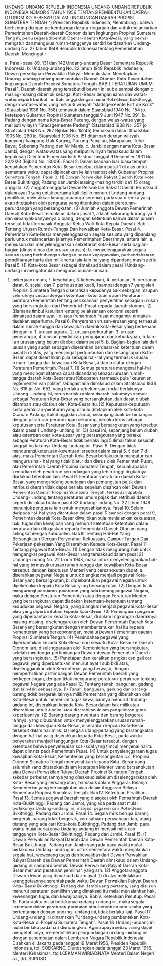 UNDANG-UNDANG REPUBLIK INDONESIA UNDANG-UNDANG REPUBLIK INDONESIA NOMOR 9 TAHUN 1956 TENTANG PEMBENTUKAN DAERAH OTONOM KOTA-BESAR DALAM LINGKUNGAN DAERAH PROPISI SUMATERA TENGAH *) Presiden Republik Indonesia,
Menimbang :
 bahwa berhubung dengan perkembangan ketata-negaraan dan untuk melancarkan Pemerintahan Daerah-daerah Otonom dalam lingkungan Propinsi Sumatera Tengah, perlu segera dibentuk Daerah-daerah Kota-Besar, yang berhak mengatur dan mengurus rumah-tangganya sendiri berdasarkan Undang-undang No. 22 tahun 1948 Republik Indonesia tentang Pemerintahan Daerah:
Mengingat :

a. Pasal-pasal 89, 131 dan 142 Undang-undang Dasar Sementara Republik Indonesia;
b. Undang-undang No. 22 tahun 1948 Republik Indonesia; Dewan persetujuan Perwakilan Rakyat; Memutuskan: Menetapkan : Undang-undang tentang pembentukan Daerah Otonom Kota-Besar dalam lingkungan Daerah Propinsi Sumatera Tengah. BAB I. PERATURAN UMUM. Pasal 1. Daerah-daerah yang tersebut di bawah ini sub a sampai dengan c masing-masing dibentuk sebagai Kota-Besar dengan nama dan watas-watas seperti berikut :
a. Bukittinggi dengan nama Kota-Besar Bukittinggi, dengan watas-watas yang meliputi wilayah "stadsgemeente Fort de Kock" (Staatsblad 1938 No. 358) termasuk dalam Staatsblad 1940 No. 154 jo. ketetapan Gubernur Propinsi Sumatera tanggal 9 Juni 1947 No. 391.
b. Padang dengan nama Kota-Besar Padang, dengan watas-watas yang meliputi wilayah "Stadsgemeente Padang" (Staatsblad 1938 No. 357 jo. Staatsblad 1948 No. 287 Bijblad No. 15245) termaksud dalam Staatsblad 1905 No. 260 jo. Staatsblad 1906 No. 151 ditambah dengan wilayah kampung-kampung Ulak Karang, Gunung Pangilun, Marapalam, Teluk Bayur, Seberang Padang dan Air Manis.
c. Jambi dengan nama Kota-Besar Jambi, dengan watas-watas yang meliputi wilayah termaksud dalam keputusan Directeur Binnenlandsch Bestuur tanggal 9 Desember 1931 No. 22/2/20 (Bijblad No. 13009). Pasal 2. Dalam keadaan luar biasa tempat kedudukan Pemerintah Kota-Besar tersebut dalam pasal 1 di atas untuk sementara waktu dapat dipindahkan ke lain tempat oleh Gubernur Propinsi Sumatera Tengah. Pasal 3.
(1) Dewan Perwakilan Rakyat Daerah Kota-kota Besar Bukittinggi, Padang dan Jambi masing-masing terdiri dari 15 orang anggota.
(2) Anggota-anggota Dewan Perwakilan Rakyat Daerah termaksud dalam ayat 1 yang untuk pertama kali dipilih menurut Undang-undang pemilihan, meletakkan keanggotaannya serentak pada suatu ketika yang akan ditetapkan oleh penguasa yang ditentukan dalam peraturan-perundangan yang bersangkutan.
(3) Jumlah Anggota Dewan Pemerintah Daerah Kota-Besar termaksud dalam pasal 1, adalah sekurang-kurangnya 3 dan sebanyak-banyaknya 5 orang, dengan ketentuan bahwa dalam jumlah tersebut tidak termasuk Anggota-Ketua Wali-Kota Kepala Daerah. Bab II. Tentang Urusan Rumah-Tangga Dan Kewajiban Kota-Besar. Pasal 4. Pemerintah Kota-Besar menyelenggarakan segala sesuatu yang dipandang perlu untuk melancarkan jalannya Pemerintahan Daerahnya, antara lain:
a. menyusun dan menyelenggarakan sekretariat Kota-Besar serta bagian-bagian (dinas-dinas dan urusan-urusan);
b. menyelenggarakan segala sesuatu yang berhubungan dengan urusan kepegawaian, perbendaharaan, pemeliharaan harta dan milik serta lain-lain hal yang dipandang masih perlu. Pasal 5.
(1) Kota-kota Besar sebagai dimaksud dalam pasal 1 Undang-undang ini mengatur dan mengurus urusan-urusan:
1. pekerjaan umum, 2. kesehatan, 3. kehewanan, 4. pertanian, 5. perikanan darat, 6. sosial, dan 7. perindustrian kecil, 1 sampai dengan 7 yang oleh Propinsi Sumatera Tengah diserahkan kepadanya baik sebagian maupun seluruhnya sesuai dengan ketentuan-ketentuan dalam Peraturan-peraturan Pemerintah tentang pelaksanaan penyerahan sebagian urusan yang bersangkutan dari Pemerintah Pusat kepada daerah otonom.
(2) Bilamana timbul kesulitan tentang pelaksanaan otonomi seperti dimaksud dalam ayat 1 di atas Pemerintah Pusat mengambil tindakan-tindakan seperlunya. Pasal 6. Penyerahan urusan-urusan yang termasuk dalam rumah-tangga dan kewajiban daerah Kota-Besar yang berkenaan dengan:
a. 1. urusan agraria, 2. urusan perburuhan, 3. urusan penerangan, 4. urusan pendidikan, pengajaran dan kebudayaan, 5. lain-lain urusan yang belum disebut dalam pasal 5.
b. Bagian-bagian lain dari urusan yang sudah sebagian diserahkan berdasarkan ketentuan dalam pasal 5 di atas, yang mengingat pertumbuhan dan kesanggupan Kota-Besar, dapat diserahkan pula sebagai hal-hal yang termasuk urusan rumah- tangga dan kewajiban Kota Besar, a dan b diatur dengan Peraturan Pemerintah. Pasal 7.
(1) Semua peraturan mengenai hal-hal yang mengingat sifatnya dapat dipandang sebagai urusan rumah-tangga daerah Kota-Besar atau Kabupaten, termasuk pula "keuren en reglementen van politie" sebagaimana dimaksud dalam Staatsblad 1938 No. 618 jo. No. 652, yang berlaku sebelum saat mulai berlakunya Undang- undang ini, terus berlaku dalam daerah-hukumnya semula sebagai Peraturan Kota-Besar yang bersangkutan, dan dapat diubah, ditambah atau dicabut oleh Kota-Besar itu.
(2) Keputusan-keputusan serta peraturan-peraturan yang dahulu ditetapkan oleh kota-kota Otonom Padang, Bukittinggi dan Jambi, sepanjang tidak bertentangan dengan peraturan-perundangan sekarang, berlaku terus sebagai keputusan serta Peraturan Kota-Besar yang bersangkutan yang tersebut dalam pasal 1 Undang- undang ini.
(3) pasal ini, sepanjang belum diubah atau ditambah oleh Kota-Besar yang bersangkutan yang berlaku sebagai Peraturan Kota-Besar tidak berlaku lagi 5 (lima) tahun sesudah tanggal berlakunya Undang-undang ini. Pasal 8. Dengan tidak mengurangi.ketentuan-ketentuan tersebut dalam pasal 5, 6 dan 7 di atas, maka Pemerintah Daerah Kota-Besar berlaku pula mengatur dan mengurus hal- hal yang tidak diatur dan diurus oleh Pemerintah Pusat, atau Pemerintah Daerah Propinsi Sumatera Tengah, kecuali apabila kemudian oleh peraturan perundangan yang lebih tinggi tingkatnya diadakan ketentuan lain. Pasal 9. Peraturan-peraturan daerah Kota-Besar, yang mengandung penetapan dan pemungutan pajak dan retribusi daerah tidak dapat berlaku sebelum disahkan oleh Dewan Pemerintah Daerah Propinsi Sumatera Tengah, terkecuali apabila Undang- undang tentang peraturan umum pajak dan retribusi daerah seperti dimaksud dalam pasal 32 Undang-undang No. 22 tahun 1948 menunjuk penguasa lain untuk mengesahkannya. Pasal 10. Selain daripada hal-hal yang ditentukan dalam pasal 5 sampai dengan pasal 9, Pemerintah daerah Kota-Besar diwajibkan pula menjalankan kekuasaan, hak, tugas dan kewajiban yang menurut ketentuan-ketentuan dalam peraturan lain ditugaskan kepada Pemerintah Daerah Otonom yang setingkat dengan Kabupaten. Bab III Tentang Hal-Hal Yang Bersangkutan Dengan Penyerahan Kekuasaan, Campur Tangan Dan Pekerjaan-pekerjaan Yang Diserahkan Kepada Kota-Besar. Pasal 11. Tentang pegawai Kota-Besar.
(1) Dengan tidak mengurangi hak untuk mengangkat pegawai Kota-Besar yang termaksud dalam pasal 21 Undang-undang No. 22 tahun 1948, maka untuk menyelenggarakan hal-hal yang termasuk urusan rumah-tangga dan kewajiban Kota-Besar tersebut, dengan keputusan Menteri yang bersangkutan dapat:
a. diserahkan pegawai Negara untuk diangkat menjadi pegawai Kota-Besar yang bersangkutan;
b. diperbantukan pegawai Negara untuk dipekerjakan kepada Kota Besar yang bersangkutan.
(2) Dengan tidak mengurangi peraturan-peraturan yang ada tentang pegawai Negara, maka dengan Peraturan Pemerintah atau dengan Peraturan Menteri yang bersangkutan dapat diadakan ketentuan-ketentuan tentang kedudukan pegawai Negara, yang diangkat menjadi pegawai Kota-Besar atau yang diperbantukan kepada Kota-Besar.
(3) Penempatan pegawai yang diperbantukan kepada Kota-Besar, di dalam lingkungan daerahnya masing-masing, diselenggarakan oleh Dewan Pemerintah Daerah Kota-Besar yang bersangkutan dengan memberitahukan hal itu kepada Kementerian yang berkepentingan, melalui Dewan Pemerintah daerah Propinsi Sumatera Tengah.
(4) Pemindahan pegawai yang diperbantukan kepada Kota-Besar dari sesuatu Kota- Besar ke Daerah Otonom lain, diselenggarakan oleh Kementerian yang bersangkutan, setelah mendengar pertimbangan Dewan-dewan Pemerintah Daerah yang bersangkutan.
(5) Penetapan dan kenaikan pangkat dan gaji dari pegawai yang diperbantukan menurut ayat 1 sub b di atas, diselenggarakan oleh Kementerian yang berwajib, dengan memperhatikan pertimbangan Dewan Pemerintah Daerah yang berkepentingan, dengan tidak mengurangi peraturan-peraturan tentang pegawai Negara yang ada Pasal 12. Tentang tanah, bangunan, gedung dan lain-lain sebagainya.
(1) Tanah, bangunan, gedung dan barang-barang tidak bergerak lainnya milik Pemerintah yang dibutuhkan oleh Kota-Besar untuk memenuhi tugas kewajibannya menurut Undang-undang ini, diserahkan kepada Kota-Besar dalam hak milik atau diserahkan untuk dipakai atau diserahkan dalam pengelolaan guna keperluannya.
(2) Barang-barang inventaris dan barang bergerak lainnya, yang dibutuhkan untuk menyelenggarakan urusan rumah-tangga dan kewajiban Kota-Besar, diserahkan kepada Kota-Besar tersebut dalam hak milik.
(3) Segala utang-piutang yang bersangkutan dengan hal-hal yang diserahkan kepada Kota-Besar, pada waktu penyerahan menjadi tanggungan Kota-Besar tersebut, dengan ketentuan bahwa penyelesaian soal-soal yang timbul mengenai hal itu dapat diminta pada Pemerintah Pusat.
(4) Untuk penyelenggaraan tugas kewajiban Kota-Besar, Kementerian yang bersangkutan c.q. Propinsi Otonom Sumatera Tengah menyerahkan kepada Kota- Besar uang sejumlah yang ditetapkan dalam ketetapan Menteri yang bersangkutan atau Dewan Perwakilan Rakyat Daerah Propinsi Sumatera Tengah, sekedar perbelanjaannya yang dimaksud sebelum diselenggarakan oleh Kota- Besar yang bersangkutan, termasuk dalam Anggaran Belanja Kementerian yang bersangkutan atau dalam Anggaran Belanja Sementara Propinsi Sumatera Tengah. Bab IV. Ketentuan Peralihan. Pasal 13. Semua pegawai Daerah yang diangkat oleh Pemerintah Daerah Kota-Bukittinggi, Padang dan Jambi, yang ada pada saat mulai berlakunya Undang-undang ini, menjadi pegawai dari Kota-Besar Bukittinggi, Padang dan Jambi. Pasal 14. Segala milik berupa barang bergerak, barang tidak bergerak, perusahaan-perusahaan dan, utang-piutang yang ada dari Kota-kota Bukittinggi, Padang dan Jambi pada waktu mulai berlakunya Undang-undang ini menjadi milik dan tanggungan Kota-Besar Bukittinggi, Padang dan Jambi. Pasal 15.
(1) Dewan Perwakilan Rakyat Daerah dan Dewan Pemerintah Daerah Kota-Besar Bukittinggi, Padang dan Jambi yang ada pada waktu mulai berlakunya Undang- undang ini untuk sementara waktu menjalankan segala hak, wewenang tugas dan kewajiban dari Dewan Perwakilan Rakyat Daerah dan Dewan Pemerintah Daerah dimaksud dalam Undang-undang ini sampai dibentuk. Dewan Perwakilan Rakyat Daerah Kota-Besar menurut peraturan pemilihan yang sah.
(2) Anggota-anggota Dewan-dewan yang dimaksud dalam ayat (1) di atas meletakkan keanggotaannya serentak pada waktu Dewan Perwakilan Rakyat Daerah Kota- Besar Bukittinggi, Padang dan Jambi yang pertama, yang disusun menurut peraturan pemilihan yang dimaksud itu mulai menjalankan hak, kewenangan tugas dan kewajibannya. Bab V. Ketentuan Penutup. Pasal 16. Pada waktu mulai berlakunya undang-undang ini, maka segala ketentuan dalam peraturan-peraturan atau ketentuan tata-usaha yang bertentangan dengan undang- undang ini, tidak berlaku lagi. Pasal 17. Undang-undang ini dinamakan "Undang-undang pembentukan Kota-Kota-Besar di Propinsi Sumatera Tengah". Pasal 18. Undang-undang ini mulai berlaku pada hari diundangkan. Agar supaya setiap orang dapat mengetahuinya, memerintahkan pengundangan undang-undang ini dengan penempatan dalam Lembaran Negara Republik Indonesia. Disahkan di Jakarta pada tanggal 19 Maret 1956, Presiden Republik Indonesia, ttd. SOEKARNO. Diundangkan pada tanggal 23 Maret 1956. Menteri Kehakiman, ttd LOEKMAN WIRIADINATA Menteri Dalam Negeri a.i., ttd. SUROSO
